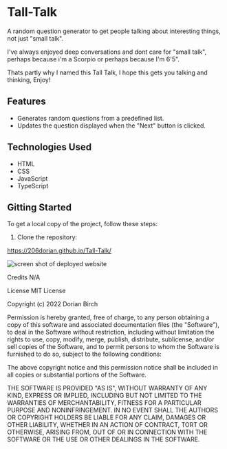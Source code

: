 <!-- Project Overview: Provide a brief introduction to your project, explaining its purpose and main features. This gives readers an immediate understanding of what the project is about.

Installation and Setup: Clearly outline the steps required to install and set up the project. Include any dependencies or prerequisites that need to be installed and any additional configuration instructions.

Usage: Describe how to use the project, including any commands or actions required to interact with it. If there are specific features or functionality that users should be aware of, provide instructions or examples.

Configuration: If your project requires configuration files or settings, explain how to customize them and what options are available.

Contributing: If you welcome contributions from others, provide guidelines on how to contribute, including any coding standards, branching strategies, and submission process for pull requests.

License: Specify the license under which your project is distributed. This is important for clarifying the permissions and restrictions on the usage and distribution of your project.

Additional Information: Include any other relevant information that might be helpful or important for users and contributors. This could include known issues, troubleshooting tips, contact information, or links to additional resources.

Remember to strike a balance between providing enough information to be helpful and avoiding excessive detail. Use clear and concise language, provide examples where necessary, and organize the information in a logical manner.

It's also a good practice to keep your README up to date as your project evolves and incorporate any changes or new features. -->


# Tall-Talk
A random question generator to get people talking about interesting things, not just "small talk". 

I've always enjoyed deep conversations and dont care for "small talk", perhaps because i'm a Scorpio or perhaps because I'm 6'5".

Thats partly why I named this Tall Talk, I hope this gets you talking and thinking, Enjoy!

 
## Features

- Generates random questions from a predefined list.
- Updates the question displayed when the "Next" button is clicked.

## Technologies Used

- HTML
- CSS
- JavaScript
- TypeScript

## Gitting Started

To get a local copy of the project, follow these steps:

1. Clone the repository:



https://206dorian.github.io/Tall-Talk/

<img src= "" alt="screen shot of deployed website">

Credits
N/A

License
MIT License

Copyright (c) 2022 Dorian Birch

Permission is hereby granted, free of charge, to any person obtaining a copy of this software and associated documentation files (the "Software"), to deal in the Software without restriction, including without limitation the rights to use, copy, modify, merge, publish, distribute, sublicense, and/or sell copies of the Software, and to permit persons to whom the Software is furnished to do so, subject to the following conditions:

The above copyright notice and this permission notice shall be included in all copies or substantial portions of the Software.

THE SOFTWARE IS PROVIDED "AS IS", WITHOUT WARRANTY OF ANY KIND, EXPRESS OR IMPLIED, INCLUDING BUT NOT LIMITED TO THE WARRANTIES OF MERCHANTABILITY, FITNESS FOR A PARTICULAR PURPOSE AND NONINFRINGEMENT. IN NO EVENT SHALL THE AUTHORS OR COPYRIGHT HOLDERS BE LIABLE FOR ANY CLAIM, DAMAGES OR OTHER LIABILITY, WHETHER IN AN ACTION OF CONTRACT, TORT OR OTHERWISE, ARISING FROM, OUT OF OR IN CONNECTION WITH THE SOFTWARE OR THE USE OR OTHER DEALINGS IN THE SOFTWARE.